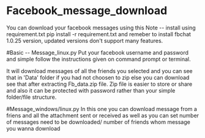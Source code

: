 # Facebook_message_download 
You can download your facebook messages using this
Note -- install using requirement.txt
pip install -r requirement.txt
and remeber to install fbchat 1.0.25 version, updated versions don't support many features.

#Basic -- Message_linux.py
Put your facebook username and password and simple follow the instructions given on command prompt or terminal.

It will download messages of all the friends you selected and you can see that in 'Data' folder if you had not choosen to zip else you can download see that after extracting Fb_data.zip file. Zip file is easier to store or share and also it can be protected with password rather than your simple folder/file structure.

#Message_windows/linux.py
In this one you can download message from a friens and all the attachment sent or received as well as you can set number of messages need to be downloaded/ number of friends whom message you wanna download
